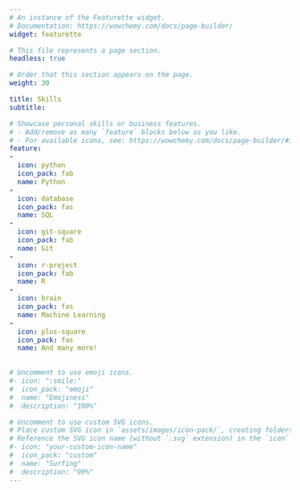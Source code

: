 ```yaml
---
# An instance of the Featurette widget.
# Documentation: https://wowchemy.com/docs/page-builder/
widget: featurette

# This file represents a page section.
headless: true

# Order that this section appears on the page.
weight: 30

title: Skills
subtitle:

# Showcase personal skills or business features.
# - Add/remove as many `feature` blocks below as you like.
# - For available icons, see: https://wowchemy.com/docs/page-builder/#icons
feature:
- 
  icon: python
  icon_pack: fab
  name: Python
- 
  icon: database
  icon_pack: fas
  name: SQL
- 
  icon: git-square
  icon_pack: fab
  name: Git
- 
  icon: r-project
  icon_pack: fab
  name: R
- 
  icon: brain
  icon_pack: fas
  name: Machine Learning
- 
  icon: plus-square
  icon_pack: fas
  name: And many more!
  

# Uncomment to use emoji icons.
#- icon: ":smile:"
#  icon_pack: "emoji"
#  name: "Emojiness"
#  description: "100%"  

# Uncomment to use custom SVG icons.
# Place custom SVG icon in `assets/images/icon-pack/`, creating folders if necessary.
# Reference the SVG icon name (without `.svg` extension) in the `icon` field.
#- icon: "your-custom-icon-name"
#  icon_pack: "custom"
#  name: "Surfing"
#  description: "90%"
---
```

